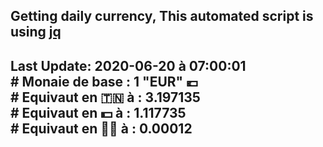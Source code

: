 ## Getting daily currency, This automated script is using [jq](https://stedolan.github.io/jq/)
## Last Update:  2020-06-20 à 07:00:01 </br># Monaie de base : 1 "EUR" 💶 </br> # Equivaut en 🇹🇳 à :  3.197135 </br> # Equivaut en 💵 à : 1.117735</br> # Equivaut en 🐱‍💻 à :  0.00012
